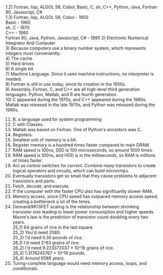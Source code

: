 1.2) Fortran, lisp, ALGOL 58, Cobol, Basic, C, sh, C++, Python, Java, Fortran 90, Javascript, C#  
1.3) Fortran, lisp, ALGOL 58, Cobol - 1950  
Basic - 1960  
sh, C - 1970  
C++ - 1980  
Fortran 90, Java, Python, Javascript, C# - 1990 
2) Electronic Numerical Integrator And Computer  
3) Because computers use a binary number system, which represents integers most conveniently.  
4) The cache  
5) Hard drives  
6) A single bit  
7) Machine Language. Since it uses machine instructions, no interpreter is needed.  
8) Fortran is still in use today, since its creation in the 1950s.  
9) Assembly. Fortran, C, and C++ are all high-level third generation languages. Python, Matlab, and R are fourth generation.  
10) C appeared during the 1970s, and C++ appeared during the 1980s. Matlab was released in the late 1970s, and Python was released during the 1990s.  

11) B, a language used for system programming  
12) C with Classes.  
13) Matlab was based on Fortran. One of Python's ancestors was C.  
14) Registers.  
15) Smallest unit of memory is a bit.  
16) Register memory is a hundred times faster compared to main DRAM.  
17) RAM speed is 100ns, SSD is 100 microseconds, so around 1000 times.
18) RAM speed is 100ns, and HDD is in the milliseconds, so RAM is millions of times faster.  
19) Act as control switches for current. Combine many transistors to create logical operators and circuits, which can build microchips.  
20) Eventually transistors get so small that they cause problems to adjacent transistors and parts.  
21) Fetch, decode, and execute.  
22) If the computer with the faster CPU also has significantly slower RAM.  
23) Memory access, since CPU speed has outpaced memory access speed, creating a bottleneck a lot of the times.  
24) Dennard/MOSFET scaling is the relationship between shrinking transistor size leading to lower power consumption and higher speeds. Moore's law is the prediction of transistor count doubling every two years.  
25_1) 64 grains of rice in the last square.  
25_2) You'd need 2080.  
25_3) I'd need 0.30 pounds of rice.  
26_1) I'd need 2^63 grains of rice.  
26_2) I'd need 9.223372037 * 10^18 grains of rice.  
26_3) 1.3176245767 * 10^16 pounds.  
26_4) Around 6588 years.  
27) Turing-complete language would need memory access, loops, and conditionals.  
